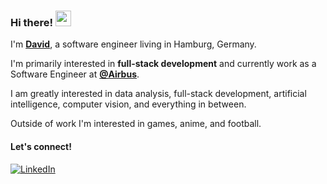 ### Hi there! <img src="https://emojis.slackmojis.com/emojis/images/1536351075/4594/blob-wave.gif" width="25"/>

I'm [**David**](https://davidokeah.com), a software engineer living in Hamburg, Germany.

I'm primarily interested in **full-stack development** and currently work as a
Software Engineer at [**@Airbus**](https://github.com/Airbus).

I am greatly interested in data analysis, full-stack development, artificial intelligence, computer vision, and everything in between.

Outside of work I'm interested in games, anime, and football.

#### Let's connect!
[<img alt="LinkedIn" src="https://img.shields.io/badge/LinkedIn-%230E76A8.svg?&style=for-the-badge&logo=LinkedIn&logoColor=white" />](https://linkedin.com/in/david-okeah)
